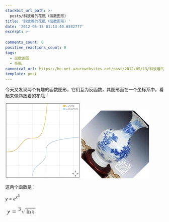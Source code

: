 ```yaml
---
stackbit_url_path: >-
  posts/斜放着的花瓶（函数图形）
title: '斜放着的花瓶（函数图形）'
date: '2012-05-13 01:13:40.6582777'
excerpt: >-
  
comments_count: 0
positive_reactions_count: 0
tags: 
  - 函数画图
  - 花瓶
canonical_url: https://be-net.azurewebsites.net/post/2012/05/13/斜放着的花瓶（函数图形）
template: post
---
```

<p>今天又发现两个有趣的函数图形，它们互为反函数，其图形画在一个坐标系中，看起来像斜放着的花瓶：</p>  <p><a title="斜放着的花瓶函数图形" href="http://zizhujy.com/?fn=y%20=%20e%5E(x%5E3);%0Ay%20=%20(ln(x))%5E(1/3);&amp;xMin=-1.9132826941746257&amp;xMax=3.420050639158715&amp;yMin=-1.8390368347930215&amp;yMax=3.494296498540325&amp;tMin=0&amp;tMax=2*PI" target="_blank"><img style="border-right-width: 0px; display: inline; border-top-width: 0px; border-bottom-width: 0px; border-left-width: 0px" title="斜放着的花瓶" border="0" alt="斜放着的花瓶" src="https://raw.githubusercontent.com/Jeff-Tian/blogengine.net/master/Source/BlogEngine/BlogEngine.NET/App_Data/files/image_536.png" width="238" height="240" /></a> <a href="https://raw.githubusercontent.com/Jeff-Tian/blogengine.net/master/Source/BlogEngine/BlogEngine.NET/App_Data/files/image_537.png"><img style="border-right-width: 0px; display: inline; border-top-width: 0px; border-bottom-width: 0px; border-left-width: 0px" title="斜放着的花瓶" border="0" alt="斜放着的花瓶" src="https://raw.githubusercontent.com/Jeff-Tian/blogengine.net/master/Source/BlogEngine/BlogEngine.NET/App_Data/files/image_thumb_240.png" width="215" height="216" /></a> </p>  <p>这两个函数是：</p>  <p><em>y = e<sup>x<sup>3</sup></sup></em></p>  <p><a href="https://raw.githubusercontent.com/Jeff-Tian/blogengine.net/master/Source/BlogEngine/BlogEngine.NET/App_Data/files/image_538.png"><img style="border-right-width: 0px; display: inline; border-top-width: 0px; border-bottom-width: 0px; border-left-width: 0px" title="斜放着的花瓶之函数二" border="0" alt="斜放着的花瓶之函数二" src="https://raw.githubusercontent.com/Jeff-Tian/blogengine.net/master/Source/BlogEngine/BlogEngine.NET/App_Data/files/image_thumb_241.png" width="104" height="38" /></a></p>